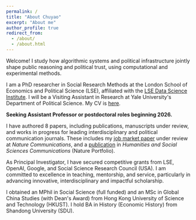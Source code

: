 ```yaml
---
permalink: /
title: "About Chuyao"
excerpt: "About me"
author_profile: true
redirect_from: 
  - /about/
  - /about.html
---
```


Welcome! I study how algorithmic systems and political infrastructure jointly shape public reasoning and political trust, using computational and experimental methods. 

I am a PhD researcher in Social Research Methods at the London School of Economics and Political Science (LSE), affiliated with the [LSE Data Science Institute](https://www.lse.ac.uk/DSI). I will be a Visiting Assistant in Research at Yale University's Department of Political Science. My CV is [here](/files/ChuyaoWANG_LSE_CV.pdf).

**Seeking Assistant Professor or postdoctoral roles beginning 2026.**

I have authored 8 papers, including publications, manuscripts under review, and works in progress for leading interdisciplinary and political communication journals. These includes my [job market paper](https://arxiv.org/abs/2506.16202) under review at *Nature Communications*, and a [publication](https://www.nature.com/articles/s41599-024-04350-1) in *Humanities and Social Sciences Communications* (Nature Portfolio).

As Principal Investigator, I have secured competitive grants from LSE, OpenAI, Google, and Social Science Research Council (USA). I am committed to excellence in teaching, mentorship, and service, particularly in advancing innovative, interdisciplinary and impactful scholarship.

I obtained an MPhil in Social Science (full funded) and an MSc in Global China Studies (with Dean's Award) from Hong Kong University of Science and Technology (HKUST). I hold BA in History (Economic History) from Shandong University (SDU).
